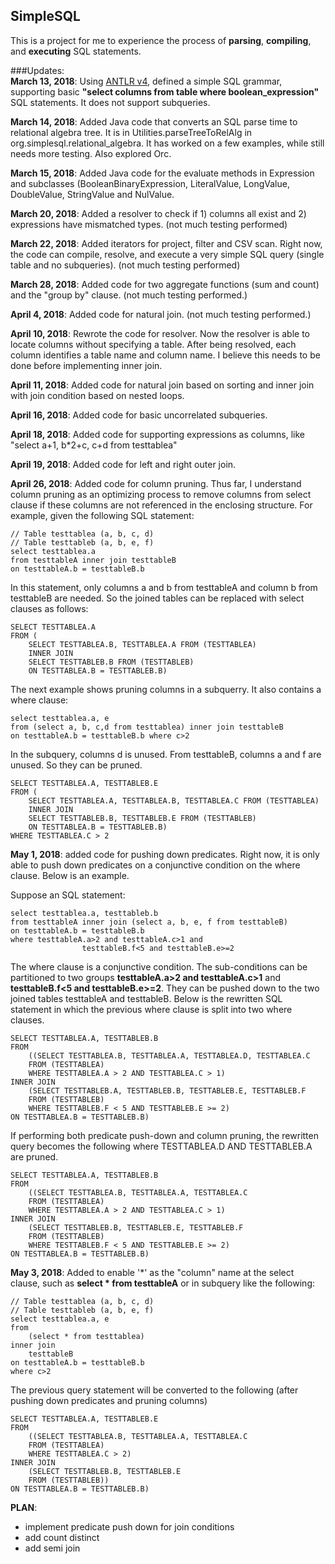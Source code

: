 ## SimpleSQL

This is a project for me to experience the process of **parsing**, **compiling**, and **executing** SQL statements. 

###Updates:  
**March 13, 2018**: Using [ANTLR v4](http://www.antlr.org/download.html), defined a simple SQL grammar, supporting basic **"select columns from table where boolean_expression"** SQL statements. It does not support subqueries.

**March 14, 2018**: Added Java code that converts an SQL parse time to relational algebra tree. It is in Utilities.parseTreeToRelAlg in org.simplesql.relational_algebra. It has worked on a few examples, while still needs more testing. Also explored Orc. 

**March 15, 2018**: Added Java code for the evaluate methods in Expression and subclasses (BooleanBinaryExpression, LiteralValue, LongValue, DoubleValue, StringValue and NulValue.

**March 20, 2018**: Added a resolver to check if 1) columns all exist and 2) expressions have mismatched types. (not much testing performed)

**March 22, 2018**: Added iterators for project, filter and CSV scan. Right now, the code can compile, resolve, and execute a very simple SQL query (single table and no subqueries). (not much testing performed)

**March 28, 2018**: Added code for two aggregate functions (sum and count) and the "group by" clause. (not much testing performed.)

**April 4, 2018**: Added code for natural join. (not much testing performed.)

**April 10, 2018**: Rewrote the code for resolver. Now the resolver is able to locate columns without specifying a table. After being resolved, each column identifies a table name and column name. I believe this needs to be done before implementing inner join.

**April 11, 2018**: Added code for natural join based on sorting and inner join with join condition based on nested loops.

**April 16, 2018**: Added code for basic uncorrelated subqueries. 

**April 18, 2018**: Added code for supporting expressions as columns, like "select a+1, b*2+c, c+d from testtablea"

**April 19, 2018**: Added code for left and right outer join.

**April 26, 2018**: Added code for column pruning. Thus far, I understand column pruning as an optimizing process to remove columns from select clause if these columns are not referenced in the enclosing structure. For example, given the following SQL statement:
	
	// Table testtablea (a, b, c, d)  
	// Table testtableb (a, b, e, f)  
	select testtablea.a  
	from testtableA inner join testtableB   
	on testtableA.b = testtableB.b  

In this statement, only columns a and b from testtableA and column b from testtableB are needed. So the joined tables can be replaced with select clauses as follows:

	SELECT TESTTABLEA.A   
	FROM (  
		SELECT TESTTABLEA.B, TESTTABLEA.A FROM (TESTTABLEA)   
		INNER JOIN  
		SELECT TESTTABLEB.B FROM (TESTTABLEB)   
		ON TESTTABLEA.B = TESTTABLEB.B)

The next example shows pruning columns in a subquerry. It also contains a where clause:

	select testtablea.a, e
	from (select a, b, c,d from testtablea) inner join testtableB
	on testtableA.b = testtableB.b where c>2

In the subquery, columns d is unused. From testtableB, columns a and f are unused. So they can be pruned.

	SELECT TESTTABLEA.A, TESTTABLEB.E
	FROM (
		SELECT TESTTABLEA.A, TESTTABLEA.B, TESTTABLEA.C FROM (TESTTABLEA) 
		INNER JOIN 
		SELECT TESTTABLEB.B, TESTTABLEB.E FROM (TESTTABLEB)
		ON TESTTABLEA.B = TESTTABLEB.B)
	WHERE TESTTABLEA.C > 2

**May 1, 2018**: added code for pushing down predicates. Right now, it is only able to push down predicates on a conjunctive condition on the where clause. Below is an example. 

Suppose an SQL statement:
	
	select testtablea.a, testtableb.b 
	from testtableA inner join (select a, b, e, f from testtableB) 
	on testtableA.b = testtableB.b 
	where testtableA.a>2 and testtableA.c>1 and 
					testtableB.f<5 and testtableB.e>=2
					
The where clause is a conjunctive condition. The sub-conditions can be partitioned to two groups **testtableA.a>2 and testtableA.c>1** and **testtableB.f<5 and testtableB.e>=2**. They can be pushed down to the two joined tables testtableA and testtableB. Below is the rewritten SQL statement in which the previous where clause is split into two where clauses.

	SELECT TESTTABLEA.A, TESTTABLEB.B 
	FROM 
		((SELECT TESTTABLEA.B, TESTTABLEA.A, TESTTABLEA.D, TESTTABLEA.C 
		FROM (TESTTABLEA) 
		WHERE TESTTABLEA.A > 2 AND TESTTABLEA.C > 1) 
	INNER JOIN 
		(SELECT TESTTABLEB.A, TESTTABLEB.B, TESTTABLEB.E, TESTTABLEB.F 
		FROM (TESTTABLEB) 
		WHERE TESTTABLEB.F < 5 AND TESTTABLEB.E >= 2) 
	ON TESTTABLEA.B = TESTTABLEB.B)
 
If performing both predicate push-down and column pruning, the rewritten query becomes the following where TESTTABLEA.D AND TESTTABLEB.A are pruned.

	SELECT TESTTABLEA.A, TESTTABLEB.B 
	FROM 
		((SELECT TESTTABLEA.B, TESTTABLEA.A, TESTTABLEA.C 
		FROM (TESTTABLEA) 
		WHERE TESTTABLEA.A > 2 AND TESTTABLEA.C > 1) 
	INNER JOIN 
		(SELECT TESTTABLEB.B, TESTTABLEB.E, TESTTABLEB.F 
		FROM (TESTTABLEB) 
		WHERE TESTTABLEB.F < 5 AND TESTTABLEB.E >= 2) 
	ON TESTTABLEA.B = TESTTABLEB.B)


**May 3, 2018**: Added to enable '\*' as the "column" name at the select clause, such as **select \* from testtableA** or in subquery like the following:

	// Table testtablea (a, b, c, d)  
	// Table testtableb (a, b, e, f)  
	select testtablea.a, e 
	from 
		(select * from testtablea)
	inner join 
		testtableB 
	on testtableA.b = testtableB.b 
	where c>2 
	
The previous query statement will be converted to the following (after pushing down predicates and pruning columns)

	SELECT TESTTABLEA.A, TESTTABLEB.E 
	FROM 
		((SELECT TESTTABLEA.B, TESTTABLEA.A, TESTTABLEA.C 
		FROM (TESTTABLEA) 
		WHERE TESTTABLEA.C > 2) 
	INNER JOIN 
		(SELECT TESTTABLEB.B, TESTTABLEB.E 
		FROM (TESTTABLEB)) 
	ON TESTTABLEA.B = TESTTABLEB.B)


**PLAN**:
* implement predicate push down for join conditions
* add count distinct
* add semi join
